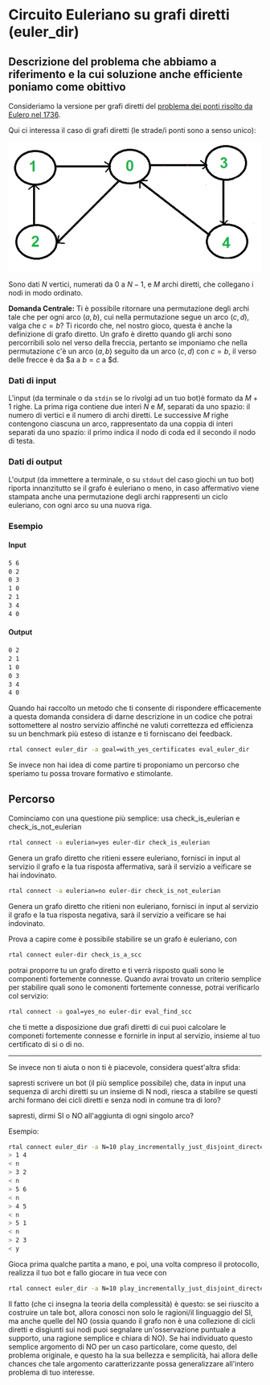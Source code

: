 # Circuito Euleriano su grafi diretti (euler_dir)

## Descrizione del problema che abbiamo a riferimento e la cui soluzione anche efficiente poniamo come obittivo
   
Consideriamo la versione per grafi diretti del [problema dei ponti risolto da Eulero nel 1736](https://en.wikipedia.org/wiki/Seven_Bridges_of_K%C3%B6nigsberg).

Qui ci interessa il caso di grafi diretti (le strade/i ponti sono a senso unico):

![image](figs/euler-dir.png)

Sono dati $N$ vertici, numerati da $0$ a $N-1$, e $M$ archi diretti, che collegano i nodi in modo ordinato.

  <strong>Domanda Centrale:</strong> Ti è possibile ritornare una permutazione degli archi tale che per ogni arco $(a,b)$, cui nella permutazione segue un arco $(c,d)$, valga che $c = b$? 
Ti ricordo che, nel nostro gioco, questa è anche la definizione di grafo diretto. Un grafo è diretto quando gli archi sono percorribili solo nel verso della freccia, pertanto se imponiamo che nella permutazione c'è un arco $(a,b)$ seguito da un arco $(c,d)$ con $c = b$, il verso delle frecce è da $a a $b = c$ a $d.


### Dati di input
  
L'input (da terminale o da `stdin` se lo rivolgi ad un tuo bot)è formato da $M+1$ righe. 
La prima riga contiene due interi $N$ e $M$, separati da uno spazio: il numero di vertici e il numero di archi diretti.
Le successive $M$ righe contengono ciascuna un arco, rappresentato da una coppia di interi separati da uno spazio: il primo indica il nodo di coda ed il secondo il nodo di testa.

### Dati di output

L'output (da immettere a terminale, o su `stdout` del caso giochi un tuo bot) riporta innanzitutto se il grafo è euleriano o meno, in caso affermativo viene stampata anche una permutazione degli archi rappresenti un ciclo euleriano, con ogni arco su una nuova riga.

### Esempio

#### Input

```bash
5 6
0 2
0 3
1 0
2 1
3 4
4 0
```

#### Output

```bash
0 2
2 1
1 0
0 3
3 4
4 0
```

Quando hai raccolto un metodo che ti consente di rispondere efficacemente a questa domanda considera di darne descrizione in un codice che potrai sottomettere al nostro servizio affinché ne valuti correttezza ed efficienza su un benchmark più esteso di istanze e ti forniscano dei feedback.

```bash
rtal connect euler_dir -a goal=with_yes_certificates eval_euler_dir
```

Se invece non hai idea di come partire ti proponiamo un percorso che speriamo tu possa trovare formativo e stimolante.
## Percorso

Cominciamo con una questione più semplice: usa check_is_eulerian e check_is_not_eulerian
```bash
rtal connect -a eulerian=yes euler-dir check_is_eulerian
```
Genera un grafo diretto che ritieni essere euleriano, fornisci in input al servizio il grafo e la tua risposta affermativa, sarà il servizio a veificare se hai indovinato.
```bash
rtal connect -a eulerian=no euler-dir check_is_not_eulerian
```
Genera un grafo diretto che ritieni non euleriano, fornisci in input al servizio il grafo e la tua risposta negativa, sarà il servizio a veificare se hai indovinato.

Prova a capire come è possibile stabilire se un grafo è euleriano, con 
```bash
rtal connect euler-dir check_is_a_scc
```
potrai proporre tu un grafo diretto e ti verrà risposto quali sono le componenti fortemente connesse.
Quando avrai trovato un criterio semplice per stabilire quali sono le comonenti fortemente connesse, potrai verificarlo col servizio:
```bash
rtal connect -a goal=yes_no euler-dir eval_find_scc
```
che ti mette a disposizione due grafi diretti di cui puoi calcolare le componeti fortemente connesse e fornirle in input al servizio, insieme al tuo certificato di si o di no.

------------------------------------------------

Se invece non ti aiuta o non ti è piacevole, considera quest'altra sfida:

   sapresti scrivere un bot (il più semplice possibile) che, data in input una sequenza di archi diretti su un insieme di N nodi, riesca a stabilire se questi archi formano dei cicli diretti e senza nodi in comune tra di loro?

   sapresti, dirmi SI o NO all'aggiunta di ogni singolo arco?

Esempio:
```bash
rtal connect euler_dir -a N=10 play_incrementally_just_disjoint_directed_cycles
> 1 4
< n
> 3 2
< n
> 5 6
< n
> 4 5
< n
> 5 1
< n
> 2 3
< y
```
Gioca prima qualche partita a mano, e poi, una volta compreso il protocollo, realizza il tuo bot e fallo giocare in tua vece con 

```bash
rtal connect euler_dir -a N=10 play_incrementally_just_disjoint_directed_cycles -- python my_bot.py
```

Il fatto (che ci insegna la teoria della complessità) è questo:
se sei riuscito a costruire un tale bot, allora conosci non solo le ragioni/il linguaggio del SI, ma anche quelle del NO (ossia quando il grafo non è una collezione di cicli diretti e disgiunti sui nodi puoi segnalare un'osservazione puntuale a supporto, una ragione semplice e chiara di NO).
Se hai individuato questo semplice argomento di NO per un caso particolare, come questo, del problema originale, e questo ha la sua bellezza e semplicità, hai allora delle chances che tale argomento caratterizzante possa generalizzare all'intero problema di tuo interesse.
  








